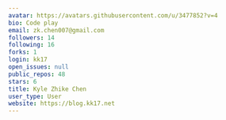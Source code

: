 ```yaml
---
avatar: https://avatars.githubusercontent.com/u/3477852?v=4
bio: Code play
email: zk.chen007@gmail.com
followers: 14
following: 16
forks: 1
login: kk17
open_issues: null
public_repos: 48
stars: 6
title: Kyle Zhike Chen
user_type: User
website: https://blog.kk17.net
---
```

